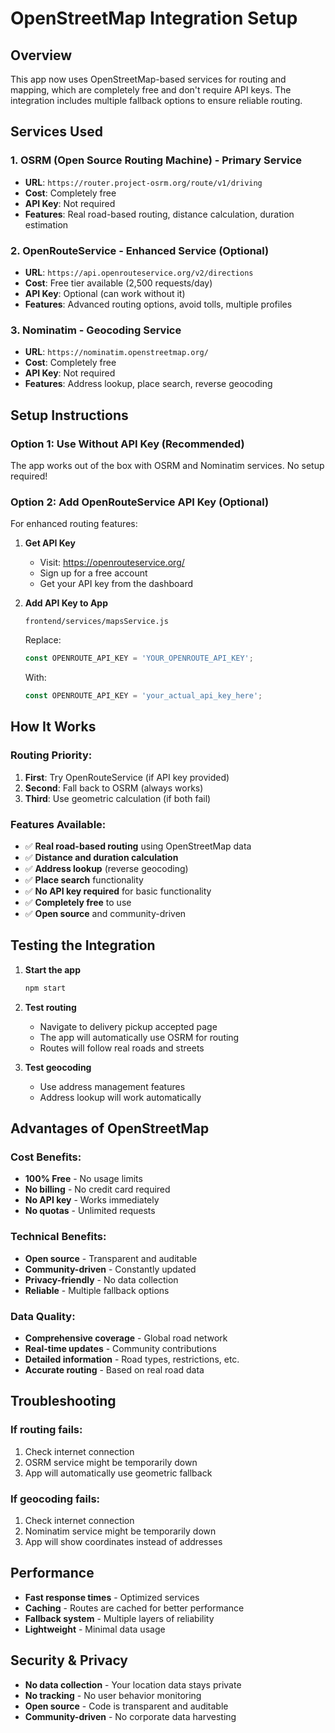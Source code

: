 # OpenStreetMap Integration Setup

## Overview

This app now uses OpenStreetMap-based services for routing and mapping, which are completely free and don't require API keys. The integration includes multiple fallback options to ensure reliable routing.

## Services Used

### 1. **OSRM (Open Source Routing Machine)** - Primary Service
- **URL**: `https://router.project-osrm.org/route/v1/driving`
- **Cost**: Completely free
- **API Key**: Not required
- **Features**: Real road-based routing, distance calculation, duration estimation

### 2. **OpenRouteService** - Enhanced Service (Optional)
- **URL**: `https://api.openrouteservice.org/v2/directions`
- **Cost**: Free tier available (2,500 requests/day)
- **API Key**: Optional (can work without it)
- **Features**: Advanced routing options, avoid tolls, multiple profiles

### 3. **Nominatim** - Geocoding Service
- **URL**: `https://nominatim.openstreetmap.org/`
- **Cost**: Completely free
- **API Key**: Not required
- **Features**: Address lookup, place search, reverse geocoding

## Setup Instructions

### Option 1: Use Without API Key (Recommended)
The app works out of the box with OSRM and Nominatim services. No setup required!

### Option 2: Add OpenRouteService API Key (Optional)
For enhanced routing features:

1. **Get API Key**
   - Visit: https://openrouteservice.org/
   - Sign up for a free account
   - Get your API key from the dashboard

2. **Add API Key to App**
   ```
   frontend/services/mapsService.js
   ```
   
   Replace:
   ```javascript
   const OPENROUTE_API_KEY = 'YOUR_OPENROUTE_API_KEY';
   ```
   
   With:
   ```javascript
   const OPENROUTE_API_KEY = 'your_actual_api_key_here';
   ```

## How It Works

### Routing Priority:
1. **First**: Try OpenRouteService (if API key provided)
2. **Second**: Fall back to OSRM (always works)
3. **Third**: Use geometric calculation (if both fail)

### Features Available:
- ✅ **Real road-based routing** using OpenStreetMap data
- ✅ **Distance and duration calculation**
- ✅ **Address lookup** (reverse geocoding)
- ✅ **Place search** functionality
- ✅ **No API key required** for basic functionality
- ✅ **Completely free** to use
- ✅ **Open source** and community-driven

## Testing the Integration

1. **Start the app**
   ```bash
   npm start
   ```

2. **Test routing**
   - Navigate to delivery pickup accepted page
   - The app will automatically use OSRM for routing
   - Routes will follow real roads and streets

3. **Test geocoding**
   - Use address management features
   - Address lookup will work automatically

## Advantages of OpenStreetMap

### Cost Benefits:
- **100% Free** - No usage limits
- **No billing** - No credit card required
- **No API key** - Works immediately
- **No quotas** - Unlimited requests

### Technical Benefits:
- **Open source** - Transparent and auditable
- **Community-driven** - Constantly updated
- **Privacy-friendly** - No data collection
- **Reliable** - Multiple fallback options

### Data Quality:
- **Comprehensive coverage** - Global road network
- **Real-time updates** - Community contributions
- **Detailed information** - Road types, restrictions, etc.
- **Accurate routing** - Based on real road data

## Troubleshooting

### If routing fails:
1. Check internet connection
2. OSRM service might be temporarily down
3. App will automatically use geometric fallback

### If geocoding fails:
1. Check internet connection
2. Nominatim service might be temporarily down
3. App will show coordinates instead of addresses

## Performance

- **Fast response times** - Optimized services
- **Caching** - Routes are cached for better performance
- **Fallback system** - Multiple layers of reliability
- **Lightweight** - Minimal data usage

## Security & Privacy

- **No data collection** - Your location data stays private
- **No tracking** - No user behavior monitoring
- **Open source** - Code is transparent and auditable
- **Community-driven** - No corporate data harvesting

